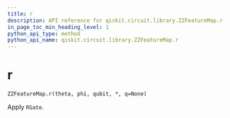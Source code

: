 ```yaml
---
title: r
description: API reference for qiskit.circuit.library.ZZFeatureMap.r
in_page_toc_min_heading_level: 1
python_api_type: method
python_api_name: qiskit.circuit.library.ZZFeatureMap.r
---
```


# r

<span id="qiskit.circuit.library.ZZFeatureMap.r" />

`ZZFeatureMap.r(theta, phi, qubit, *, q=None)`

Apply `RGate`.

